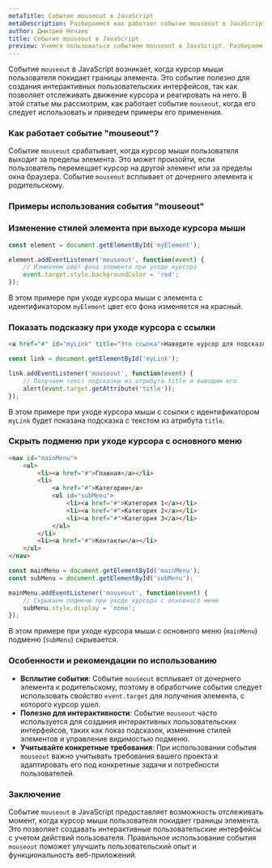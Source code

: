 ```yaml
---
metaTitle: Событие mouseout в JavaScript
metaDescription: Разбираемся как работает событие mouseout в JavaScript
author: Дмитрий Нечаев
title: Событие mouseout в JavaScript
preview: Учимся пользоваться событием mouseout в JavaScript. Разбираем примеры использования
---
```


Событие `mouseout` в JavaScript возникает, когда курсор мыши пользователя покидает границы элемента. Это событие полезно для создания интерактивных пользовательских интерфейсов, так как позволяет отслеживать движение курсора и реагировать на него. В этой статье мы рассмотрим, как работает событие `mouseout`, когда его следует использовать и приведем примеры его применения.

### Как работает событие "mouseout"?

Событие `mouseout` срабатывает, когда курсор мыши пользователя выходит за пределы элемента. Это может произойти, если пользователь перемещает курсор на другой элемент или за пределы окна браузера. Событие `mouseout` всплывает от дочернего элемента к родительскому.

### Примеры использования события "mouseout"

### Изменение стилей элемента при выходе курсора мыши

```jsx
const element = document.getElementById('myElement');

element.addEventListener('mouseout', function(event) {
    // Изменяем цвет фона элемента при уходе курсора
    event.target.style.backgroundColor = 'red';
});

```

В этом примере при уходе курсора мыши с элемента с идентификатором `myElement` цвет его фона изменяется на красный.

### Показать подсказку при уходе курсора с ссылки

```html
<a href="#" id="myLink" title="Это ссылка">Наведите курсор для подсказки</a>

```

```jsx
const link = document.getElementById('myLink');

link.addEventListener('mouseout', function(event) {
    // Получаем текст подсказки из атрибута title и выводим его
    alert(event.target.getAttribute('title'));
});

```

В этом примере при уходе курсора мыши с ссылки с идентификатором `myLink` будет показана подсказка с текстом из атрибута `title`.

### Скрыть подменю при уходе курсора с основного меню

```html
<nav id="mainMenu">
    <ul>
        <li><a href="#">Главная</a></li>
        <li>
            <a href="#">Категории</a>
            <ul id="subMenu">
                <li><a href="#">Категория 1</a></li>
                <li><a href="#">Категория 2</a></li>
                <li><a href="#">Категория 3</a></li>
            </ul>
        </li>
        <li><a href="#">Контакты</a></li>
    </ul>
</nav>

```

```jsx
const mainMenu = document.getElementById('mainMenu');
const subMenu = document.getElementById('subMenu');

mainMenu.addEventListener('mouseout', function(event) {
    // Скрываем подменю при уходе курсора с основного меню
    subMenu.style.display = 'none';
});

```

В этом примере при уходе курсора мыши с основного меню (`mainMenu`) подменю (`subMenu`) скрывается.

### Особенности и рекомендации по использованию

- **Всплытие события**: Событие `mouseout` всплывает от дочернего элемента к родительскому, поэтому в обработчике события следует использовать свойство `event.target` для получения элемента, с которого курсор ушел.
- **Полезно для интерактивности**: Событие `mouseout` часто используется для создания интерактивных пользовательских интерфейсов, таких как показ подсказок, изменение стилей элементов и управление видимостью подменю.
- **Учитывайте конкретные требования**: При использовании события `mouseout` важно учитывать требования вашего проекта и адаптировать его под конкретные задачи и потребности пользователей.

### Заключение

Событие `mouseout` в JavaScript предоставляет возможность отслеживать момент, когда курсор мыши пользователя покидает границы элемента. Это позволяет создавать интерактивные пользовательские интерфейсы с учетом действий пользователя. Правильное использование события `mouseout` поможет улучшить пользовательский опыт и функциональность веб-приложений.